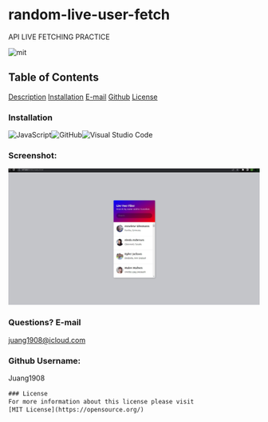 # random-live-user-fetch

API LIVE FETCHING PRACTICE

![mit](https://img.shields.io/badge/license-MIT-blue)

## Table of Contents

[Description](#description)
[Installation](#installation)
[E-mail](#email)
[Github](#github)
[License](#license)

### Installation

![JavaScript](https://img.shields.io/badge/javascript-%23323330.svg?style=for-the-badge&logo=javascript&logoColor=%23F7DF1E)![GitHub](https://img.shields.io/badge/github-%23121011.svg?style=for-the-badge&logo=github&logoColor=white)![Visual Studio Code](https://img.shields.io/badge/Visual%20Studio%20Code-0078d7.svg?style=for-the-badge&logo=visual-studio-code&logoColor=white)

### Screenshot:

![Alt text](images/Screenshot%201.jpg)

### Questions? E-mail

juang1908@icloud.com

### Github Username:

Juang1908

    ### License
    For more information about this license please visit
    [MIT License](https://opensource.org/)
